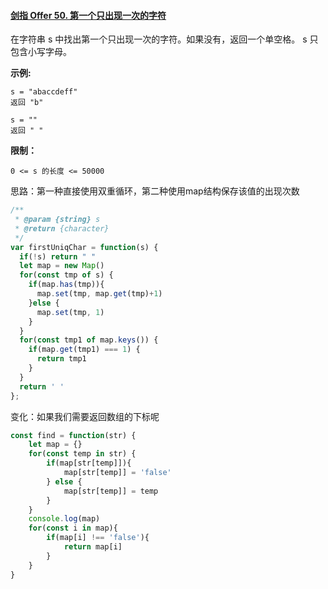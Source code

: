 #### [剑指 Offer 50. 第一个只出现一次的字符](https://leetcode-cn.com/problems/di-yi-ge-zhi-chu-xian-yi-ci-de-zi-fu-lcof/)

在字符串 s 中找出第一个只出现一次的字符。如果没有，返回一个单空格。 s 只包含小写字母。

**示例:**

```
s = "abaccdeff"
返回 "b"

s = "" 
返回 " "
```

**限制：**

```
0 <= s 的长度 <= 50000
```

思路：第一种直接使用双重循环，第二种使用map结构保存该值的出现次数

```js
/**
 * @param {string} s
 * @return {character}
 */
var firstUniqChar = function(s) {
  if(!s) return " "
  let map = new Map()
  for(const tmp of s) {
    if(map.has(tmp)){
      map.set(tmp, map.get(tmp)+1)
    }else {
      map.set(tmp, 1)
    }
  }
  for(const tmp1 of map.keys()) {
    if(map.get(tmp1) === 1) {
      return tmp1
    }
  }
  return ' '
};
```

变化：如果我们需要返回数组的下标呢

```js
const find = function(str) {
    let map = {}
    for(const temp in str) {
        if(map[str[temp]]){
            map[str[temp]] = 'false'
        } else {
            map[str[temp]] = temp
        }
    }
    console.log(map)
    for(const i in map){
        if(map[i] !== 'false'){
            return map[i]
        }
    }
}
```

